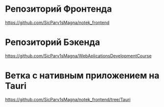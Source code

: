 # Репозиторий Фронтенда
https://github.com/SicParv1sMagna/notek_frontend

# Репозиторий Бэкенда
https://github.com/SicParv1sMagna/WebAplicationsDevelopmentCourse

# Ветка с нативным приложением на Tauri
https://github.com/SicParv1sMagna/notek_frontend/tree/Tauri
